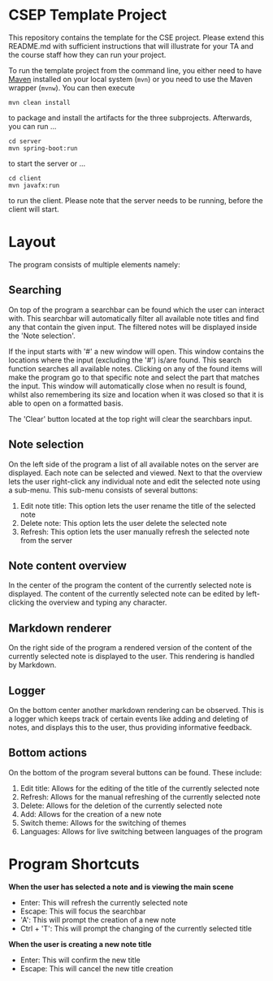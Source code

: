 # CSEP Template Project

This repository contains the template for the CSE project. Please extend this README.md with sufficient instructions that will illustrate for your TA and the course staff how they can run your project.

To run the template project from the command line, you either need to have [Maven](https://maven.apache.org/install.html) installed on your local system (`mvn`) or you need to use the Maven wrapper (`mvnw`). You can then execute

	mvn clean install

to package and install the artifacts for the three subprojects. Afterwards, you can run ...

	cd server
	mvn spring-boot:run

to start the server or ...

	cd client
	mvn javafx:run

to run the client. Please note that the server needs to be running, before the client will start.

# Layout
The program consists of multiple elements namely:

## Searching
On top of the program a searchbar can be found which the user can interact with.
This searchbar will automatically filter all available note titles and find any that contain the given input.
The filtered notes will be displayed inside the 'Note selection'.

If the input starts with '#' a new window will open. This window contains the locations where the input (excluding the '#') is/are found.
This search function searches all available notes. Clicking on any of the found items will make the program go to that specific note and select the part that matches the input.
This window will automatically close when no result is found, whilst also remembering its size and location when it was closed so that it is able to open on a formatted basis.

The 'Clear' button located at the top right will clear the searchbars input.

## Note selection
On the left side of the program a list of all available notes on the server are displayed. Each note can be selected and viewed.
Next to that the overview lets the user right-click any individual note and edit the selected note using a sub-menu.
This sub-menu consists of several buttons:
1. Edit note title: This option lets the user rename the title of the selected note
2. Delete note: This option lets the user delete the selected note
3. Refresh: This option lets the user manually refresh the selected note from the server

## Note content overview
In the center of the program the content of the currently selected note is displayed.
The content of the currently selected note can be edited by left-clicking the overview and typing any character.

## Markdown renderer
On the right side of the program a rendered version of the content of the currently selected note is displayed to the user.
This rendering is handled by Markdown.

## Logger
On the bottom center another markdown rendering can be observed. This is a logger which keeps track of certain events like adding and deleting of notes,
and displays this to the user, thus providing informative feedback.

## Bottom actions
On the bottom of the program several buttons can be found. These include:
1. Edit title: Allows for the editing of the title of the currently selected note
2. Refresh: Allows for the manual refreshing of the currently selected note
3. Delete: Allows for the deletion of the currently selected note
4. Add: Allows for the creation of a new note
5. Switch theme: Allows for the switching of themes
6. Languages: Allows for live switching between languages of the program

# Program Shortcuts
**When the user has selected a note and is viewing the main scene**
- Enter: This will refresh the currently selected note
- Escape: This will focus the searchbar
- 'A': This will prompt the creation of a new note
- Ctrl + 'T': This will prompt the changing of the currently selected title

**When the user is creating a new note title**
- Enter: This will confirm the new title
- Escape: This will cancel the new title creation
